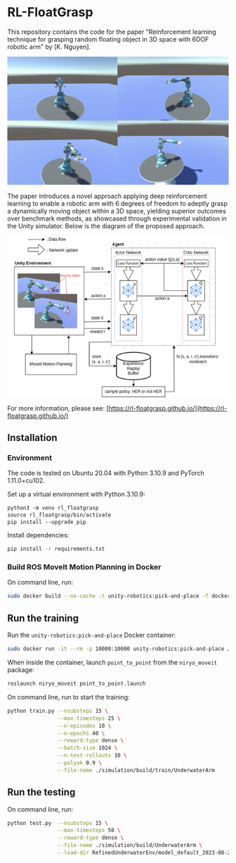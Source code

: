 # RL-FloatGrasp

This repository contains the code for the paper "Reinforcement learning technique for grasping random floating object in 3D space with 6DOF robotic arm" by [K. Nguyen]. 

<p align="center">
    <img src="media/demo.gif" />
</p>


The paper introduces a novel approach applying deep reinforcement learning to enable a robotic arm with 6 degrees of freedom to adeptly grasp a dynamically moving object within a 3D space, yielding superior outcomes over benchmark methods, as showcased through experimental validation in the Unity simulator. Below is the diagram of the proposed approach.

<p align="center">
    <img src="media/rl-grasp-diagram.png" />
</p>

For more information, please see: [https://rl-floatgrasp.github.io/](https://rl-floatgrasp.github.io/)

## Installation

### Environment

The code is tested on Ubuntu 20.04 with Python 3.10.9 and PyTorch 1.11.0+cu102.

Set up a virtual environment with Python 3.10.9:
```nash
python3 -m venv rl_floatgrasp
source rl_floatgrasp/bin/activate
pip install --upgrade pip
```

Install dependencies:
```bash
pip install -r requirements.txt
```

### Build ROS MoveIt Motion Planning in Docker

On command line, run:
```bash
sudo docker build --no-cache -t unity-robotics:pick-and-place -f docker/Dockerfile .
```

## Run the training

Run the `unity-robotics:pick-and-place` Docker container:
```bash
sudo docker run -it --rm -p 10000:10000 unity-robotics:pick-and-place /bin/bash
```

When inside the container, launch `point_to_point` from the `niryo_moveit` package: 
```bash
roslaunch niryo_moveit point_to_point.launch
```

On command line, run to start the training:
```bash
python train.py --nsubsteps 15 \
                --max-timesteps 25 \
                --n-episodes 10 \
                --n-epochs 40 \
                --reward-type dense \
                --batch-size 1024 \
                --n-test-rollouts 10 \
                --polyak 0.9 \
                --file-name ./simulation/build/train/UnderwaterArm 
```

## Run the testing

On command line, run:
```bash
python test.py  --nsubsteps 15 \
                --max-timesteps 50 \
                --reward-type dense \
                --file-name ./simulation/build/UnderwaterArm \
                --load-dir RefinedUnderwaterEnv/model_default_2023-08-26-21-19-33.pt 
```
